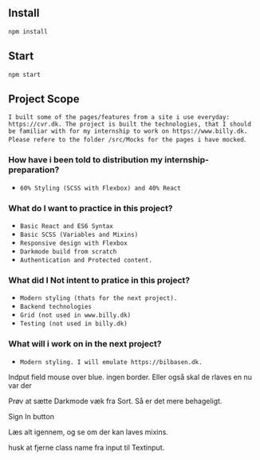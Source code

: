 ## Install

`npm install`

## Start

`npm start`

## Project Scope

`I built some of the pages/features from a site i use everyday: https://cvr.dk. The project is built the technologies, that I should be familiar with for my internship to work on https://www.billy.dk. Please refere to the folder /src/Mocks for the pages i have mocked`.

### How have i been told to distribution my internship-preparation?

- `60% Styling (SCSS with Flexbox) and 40% React`

### What do I want to practice in this project?

- `Basic React and ES6 Syntax`
- `Basic SCSS (Variables and Mixins)`
- `Responsive design with Flexbox`
- `Darkmode build from scratch`
- `Authentication and Protected content.`

### What did I **Not** intent to pratice in this project?

- `Modern styling (thats for the next project).`
- `Backend technologies`
- `Grid (not used in www.billy.dk)`
- `Testing (not used in billy.dk)`

### What will i work on in the next project?

- `Modern styling. I will emulate https://bilbasen.dk.`

Indput field mouse over blue. ingen border. Eller også skal de rlaves en nu var der

Prøv at sætte Darkmode væk fra Sort. Så er det mere behageligt.

Sign In button

Læs alt igennem, og se om der kan laves mixins.

husk at fjerne class name fra input til Textinput.
